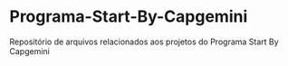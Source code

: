 # Programa-Start-By-Capgemini
Repositório de arquivos relacionados aos projetos do Programa Start By Capgemini
